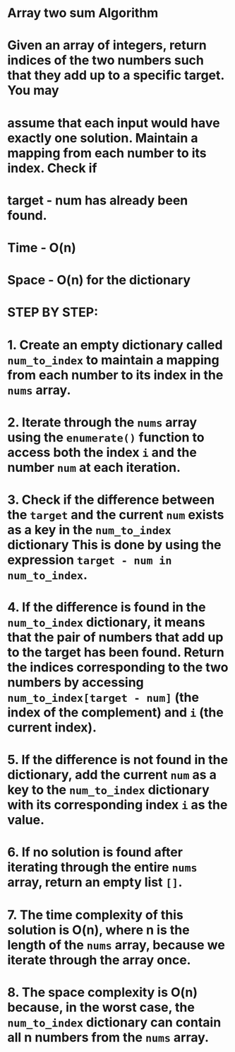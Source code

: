 # Array two sum Algorithm


# Given an array of integers, return indices of the two numbers such that they add up to a specific target. You may 
# assume that each input would have exactly one solution. Maintain a mapping from each number to its index. Check if 
# target - num has already been found.
# Time - O(n)
# Space - O(n) for the dictionary

# STEP BY STEP:

# 1. Create an empty dictionary called `num_to_index` to maintain a mapping from each number to its index in the `nums` array.
# 2. Iterate through the `nums` array using the `enumerate()` function to access both the index `i` and the number `num` at each iteration.
# 3. Check if the difference between the `target` and the current `num` exists as a key in the `num_to_index` dictionary This is done by using the expression `target - num in num_to_index`.
# 4. If the difference is found in the `num_to_index` dictionary, it means that the pair of numbers that add up to the target has been found. Return the indices corresponding to the two numbers by accessing `num_to_index[target - num]` (the index of the complement) and `i` (the current index).
# 5. If the difference is not found in the dictionary, add the current `num` as a key to the `num_to_index` dictionary with its corresponding index `i` as the value.
# 6. If no solution is found after iterating through the entire `nums` array, return an empty list `[]`.
# 7. The time complexity of this solution is O(n), where n is the length of the `nums` array, because we iterate through the array once.
# 8. The space complexity is O(n) because, in the worst case, the `num_to_index` dictionary can contain all n numbers from the `nums` array.

   


